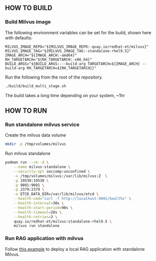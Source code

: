 ## HOW TO BUILD

### Build Milvus image

The following environment variables can be set for the build, shown here with defaults:

```
MILVUS_IMAGE_REPO="${MILVUS_IMAGE_REPO:-quay.io/redhat-et/milvus}"
MILVUS_IMAGE_TAG="${MILVUS_IMAGE_TAG:-standalone-rhel9.5}"
IMAGE_ARCH="${IMAGE_ARCH:-amd64}"
RH_TARGETARCH="${RH_TARGETARCH:-x86_64}"
BUILD_ARGS="${BUILD_ARGS:---build-arg TARGETARCH=${IMAGE_ARCH} --build-arg RH_TARGETARCH=${RH_TARGETARCH}}"
```

Run the following from the root of the repository.

```bash
./build/build_multi_stage.sh
```

The build takes a long time depending on your system, ~1hr

## HOW TO RUN

### Run standalone milvus service

Create the milvus data volume

```bash
mkdir -p /tmp/volumes/milvus
```

Run milvus standalone

```bash
podman run --rm -d \
    --name milvus-standalone \
    --security-opt seccomp:unconfined \
    -v /tmp/volumes/milvus:/var/lib/milvus:Z  \
    -p 19530:19530 \
    -p 9091:9091 \
    -p 2379:2379 \
    -e ETCD_DATA_DIR=/var/lib/milvus/etcd \
    --health-cmd="curl -f http://localhost:9091/healthz" \
    --health-interval=30s \
    --health-start-period=90s \
    --health-timeout=20s \
    --health-retries=3 \
    quay.io/redhat-et/milvus:standalone-rhel9.5 \
    milvus run standalone
```

### Run RAG application with milvus

Follow [this example](../../../deployments/podman-kube-play/README.md) to deploy a local RAG application with standalone Milvus.
